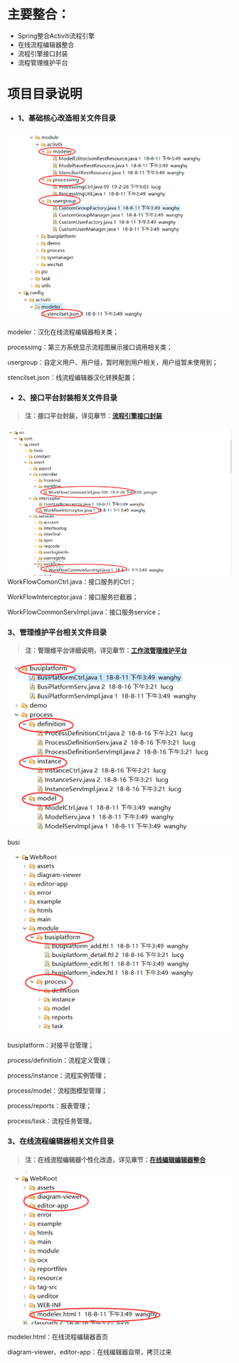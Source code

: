 # 主要整合：

* Spring整合Activiti流程引擎
* 在线流程编辑器整合
* 流程引擎接口封装
* 流程管理维护平台

# 项目目录说明

* ### 1、基础核心改造相关文件目录

### ![](/assets/activiti_dir_07.png)

modeler：汉化在线流程编辑器相关类；

processimg：第三方系统显示流程图展示接口调用相关类；

usergroup：自定义用户、用户组，暂时用到用户相关，用户组暂未使用到；

stencilset.json：线流程编辑器汉化转换配置；

* ### 2、接口平台封装相关文件目录

> #### 注：接口平台封装，详见章节：[流程引擎接口封装](/gong-zuo-liu-yun-ping-tai/zhu-yao-pei-zhi-shuo-ming/liu-cheng-yin-qing-jie-kou-feng-zhuang.md)

![](/assets/activiti_dir_01.png)WorkFlowComonCtrl.java：接口服务的Ctrl；

WorkFlowInterceptor.java：接口服务拦截器；

WorkFlowCommonServImpl.java：接口服务service；

### 3、管理维护平台相关文件目录

> #### 注：管理维平台详细说明，详见章节：[工作流管理维护平台](/gong-zuo-liu-yun-ping-tai/zhu-yao-pei-zhi-shuo-ming/liu-cheng-guan-li-wei-hu-ping-tai-3010-shi-3011.md)

![](/assets/activiti_dir_02.png)

busi

![](/assets/activiti_dir_03.png)

busiplatform：对接平台管理；

process/definitioin：流程定义管理；

process/instance：流程实例管理；

process/model：流程图模型管理；

process/reports：报表管理；

process/task：流程任务管理。

### 3、在线流程编辑器相关文件目录

> #### 注：在线流程编辑器个性化改造，详见章节：[在线编辑编辑器整合](/gong-zuo-liu-yun-ping-tai/zhu-yao-pei-zhi-shuo-ming/activitizai-xian-bian-ji-qi.md)

![](/assets/activiti_dir_08.png)

modeler.html：在线流程编辑器首页

diagram-viewer、editor-app：在线编辑器自带，拷贝过来

#### 



